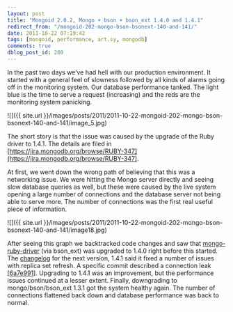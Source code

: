 ```yaml
---
layout: post
title: "Mongoid 2.0.2, Mongo + bson + bson_ext 1.4.0 and 1.4.1"
redirect_from: "/mongoid-202-mongo-bson-bsonext-140-and-141/"
date: 2011-10-22 07:19:42
tags: [mongoid, performance, art.sy, mongodb]
comments: true
dblog_post_id: 280
---
```

In the past two days we’ve had hell with our production environment. It started with a general feel of slowness followed by all kinds of alarms going off in the monitoring system. Our database performance tanked. The light blue is the time to serve a request (increasing) and the reds are the monitoring system panicking.

![]({{ site.url }}/images/posts/2011/2011-10-22-mongoid-202-mongo-bson-bsonext-140-and-141/image_5.jpg)

The short story is that the issue was caused by the upgrade of the Ruby driver to 1.4.1. The details are filed in [https://jira.mongodb.org/browse/RUBY-347](https://jira.mongodb.org/browse/RUBY-347).

At first, we went down the wrong path of believing that this was a networking issue. We were hitting the Mongo server directly and seeing slow database queries as well, but these were caused by the live system opening a large number of connections and the database server not being able to serve more. The number of connections was the first real useful piece of information.

![]({{ site.url }}/images/posts/2011/2011-10-22-mongoid-202-mongo-bson-bsonext-140-and-141/image18.jpg)

After seeing this graph we backtracked code changes and saw that [mongo-ruby-driver](https://github.com/mongodb/mongo-ruby-driver) (via bson_ext) was upgraded to 1.4.0 right before this started. The [changelog](https://github.com/mongodb/mongo-ruby-driver/blob/master/docs/HISTORY.md) for the next version, 1.4.1 said it fixed a number of issues with replica set refresh. A specific commit described a connection leak [[6a7e991](https://github.com/mongodb/mongo-ruby-driver/commit/6a7e9916892bcf802bafb64db10e0f7ee43610b6)]. Upgrading to 1.4.1 was an improvement, but the performance issues continued at a lesser extent. Finally, downgrading to mongo/bson/bson_ext 1.3.1 got the system healthy again. The number of connections flattened back down and database performance was back to normal.
